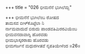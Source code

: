 +++
title = "026 ಭೀಮನೆನೆ ಭುಗಿಲೆಮ್ಬ"

+++
ಭೀಮನೆನೆ ಭುಗಿಲೆಂಬ ರೋಷದ  
ತಾಮಸವ ಬೀಳ್‍ಕೊಟ್ಟೆಲಾ ನಿ  
ರ್ನಾಮವಾದುದೆ ಬಿರುದು ಪಾಂಡವತಿಮಿರರವಿಯೆಂಬ  
ಭೀಮವನದಾವಾಗ್ನಿ ಹೊರವಡು  
ಭೀಮಭಾಸ್ಕರರಾಹು ಹೊರವಡು  
ಭೀಮಗರ್ಜನೆ ಮಧುರಗೀತವೆ ನೃಪತಿಯೇಳೆಂದ     ॥26॥